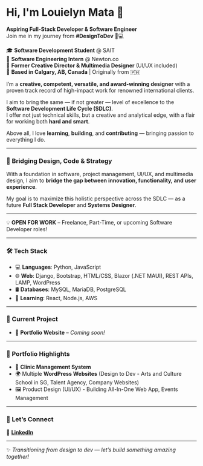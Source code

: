 # Hi, I'm Louielyn Mata 👋  
**Aspiring Full-Stack Developer & Software Engineer**  
Join me in my journey from **#DesignToDev** 🎨💻

🎓 **Software Development Student** @ SAIT  
💼 **Software Engineering Intern** @ Newton.co  
🎨 **Former Creative Director & Multimedia Designer** (UI/UX included)  
📍 **Based in Calgary, AB, Canada** | Originally from 🇵🇭

I’m a **creative, competent, versatile, and award-winning designer** with a proven track record of high-impact work for renowned international clients.

I aim to bring the same — if not greater — level of excellence to the **Software Development Life Cycle (SDLC)**.  
I offer not just technical skills, but a creative and analytical edge, with a flair for working both **hard and smart**.  

Above all, I love **learning**, **building**, and **contributing** — bringing passion to everything I do.

---

### 🧩 Bridging Design, Code & Strategy  
With a foundation in software, project management, UI/UX, and multimedia design, I aim to **bridge the gap between innovation, functionality, and user experience**.  

My goal is to maximize this holistic perspective across the SDLC — as a future **Full Stack Developer** and **Systems Designer**.

---

💡 **OPEN FOR WORK** – Freelance, Part-Time, or upcoming Software Developer roles!

---

### 🛠 Tech Stack  
- 💻 **Languages**: Python, JavaScript  
- 🌐 **Web**: Django, Bootstrap, HTML/CSS, Blazor (.NET MAUI), REST APIs, LAMP, WordPress  
- 🛢 **Databases**: MySQL, MariaDB, PostgreSQL  
- 🚀 **Learning**: React, Node.js, AWS

---

### 🧪 Current Project  
- 🔧 **Portfolio Website** – *Coming soon!*

---

### 📂 Portfolio Highlights  
- 💊 **Clinic Management System**  
- 🌍 Multiple **WordPress Websites** (Design to Dev - Arts and Culture School in SG, Talent Agency, Company Websites)
- 🖼️ Product Design (UI/UX) - Building All-In-One Web App, Events Management

---

### 🤝 Let’s Connect  
🔗 [**LinkedIn**](https://www.linkedin.com/in/louielynmata)

---

✨ *Transitioning from design to dev — let’s build something amazing together!*
